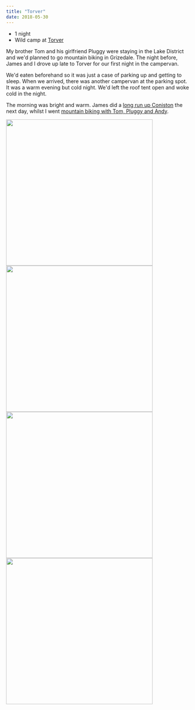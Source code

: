```yaml
---
title: "Torver"
date: 2018-05-30
---
```


* 1 night
* Wild camp at [Torver](https://goo.gl/maps/TFQFrLn1jj2N1UFG6)

My brother Tom and his girlfriend Pluggy were staying in the Lake District and we'd planned to go mountain biking in Grizedale. The night before, James and I drove up late to Torver for our first night in the campervan.

We'd eaten beforehand so it was just a case of parking up and getting to sleep. When we arrived, there was another campervan at the parking spot. It was a warm evening but cold night. We'd left the roof tent open and woke cold in the night. 

The morning was bright and warm. James did a [long run up Coniston](https://www.strava.com/activities/1602315750) the next day, whilst I went [mountain biking with Tom, Pluggy and Andy](https://www.strava.com/activities/1601771956).

<img src="https://bit.ly/2VtVEpn" width="400">
<img src="https://bit.ly/2I6RpYG" width="400">
<img src="https://bit.ly/2TvJrxN" width="400">
<img src="https://bit.ly/2TqY4T0" width="400">
